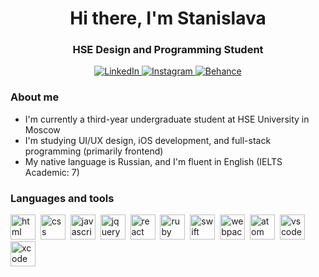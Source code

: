 
<div id="header" align="center">  
<h1>Hi there, I'm Stanislava</h1> 
<h3>HSE Design and Programming Student</h3>
</div>

<div id="socials" align="center">  
<a href="https://www.linkedin.com/in/stanislava-shestakova-976572295/">
    <img src="https://img.shields.io/badge/LinkedIn-0A66C2?logo=linkedin&logoColor=fff&style=flat" alt="LinkedIn" />
</a>
<a href="https://instagram.com/shabbatshalom_?igshid=OGQ5ZDc2ODk2ZA%3D%3D&utm_source=qr" target="_blank">
    <img src="https://img.shields.io/badge/Instagram-E4405F?logo=instagram&logoColor=fff&style=flat" alt="Instagram" />
</a>
<a href="https://www.behance.net/3e5b0544" target="_blank">
    <img src="https://img.shields.io/badge/Behance-1769FF?logo=behance&logoColor=fff&style=flat" alt="Behance" />
</a>
</div>

### About me 
- I'm currently a third-year undergraduate student at HSE University in Moscow
- I'm studying UI/UX design, iOS development, and full-stack programming (primarily frontend)
- My native language is Russian, and I'm fluent in English (IELTS Academic: 7)

### Languages and tools
<img src="https://cdn.jsdelivr.net/gh/devicons/devicon/icons/html5/html5-plain.svg" title="html"
width="40" height="40"/>&nbsp;
<img src="https://cdn.jsdelivr.net/gh/devicons/devicon/icons/css3/css3-plain.svg" title="css"
width="40" height="40"/>&nbsp;
<img src="https://cdn.jsdelivr.net/gh/devicons/devicon/icons/javascript/javascript-original.svg" title="javascript"
width="40" height="40"/>&nbsp;
<img src="https://cdn.jsdelivr.net/gh/devicons/devicon/icons/jquery/jquery-original.svg" title="jquery"
width="40" height="40"/>&nbsp;
<img src="https://cdn.jsdelivr.net/gh/devicons/devicon/icons/react/react-original.svg" title="react"
width="40" height="40"/>&nbsp;
<img src="https://cdn.jsdelivr.net/gh/devicons/devicon/icons/ruby/ruby-plain-wordmark.svg" title="ruby"
width="40" height="40"/>&nbsp;
<img src="https://cdn.jsdelivr.net/gh/devicons/devicon/icons/swift/swift-original.svg" title="swift"
width="40" height="40"/>&nbsp;
<img src="https://cdn.jsdelivr.net/gh/devicons/devicon/icons/webpack/webpack-original.svg" title="webpack"
width="40" height="40"/>&nbsp;
<img src="https://cdn.jsdelivr.net/gh/devicons/devicon/icons/atom/atom-original.svg" title="atom"
width="40" height="40"/>&nbsp;
<img src="https://cdn.jsdelivr.net/gh/devicons/devicon/icons/vscode/vscode-original.svg" title="vscode"
width="40" height="40"/>&nbsp;
<img src="https://cdn.jsdelivr.net/gh/devicons/devicon/icons/xcode/xcode-plain.svg" title="xcode"
width="40" height="40"/>&nbsp;

<div id="stat" align="center">
<img src="https://github-profile-summary-cards.vercel.app/api/cards/profile-details?username=stanislavasal&theme=github_dark" alt=""/>
<img src="https://github-profile-summary-cards.vercel.app/api/cards/stats?username=stanislavasal&theme=github_dark" alt=""/>
<img src="http://github-profile-summary-cards.vercel.app/api/cards/productive-time?username=stanislavasal&theme=github_dark" alt=""/>
</div>
